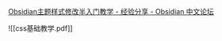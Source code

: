 ﻿
[Obsidian主题样式修改半入门教学 - 经验分享 - Obsidian 中文论坛](https://forum-zh.obsidian.md/t/topic/180)

![[css基础教学.pdf]]